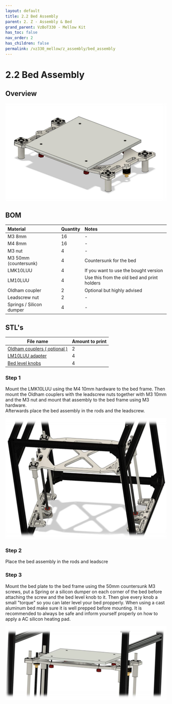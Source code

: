 ```yaml
---
layout: default
title: 2.2 Bed Assembly
parent: 2. Z - Assembly & Bed
grand_parent: VzBoT330 - Mellow Kit
has_toc: false
nav_order: 2
has_children: false
permalink: /vz330_mellow/z_assembly/bed_assembly
---
```


# 2.2 Bed Assembly

## Overview

![Bed Overview](../../assets/images/manual/vz330_mellow/z_assembly/bed_assembly/overview.png)

## BOM

| Material        | Quantity          | Notes |
|:-------------|:------------------|:------|
| M3 8mm           | 16 | -  |
| M4 8mm | 16   | -  |
| M3 nut | 4 | - |
| M3 50mm (countersunk) | 4 | Countersunk for the bed |
| LMK10LUU | 4 | If you want to use the bought version |
| LM10LUU | 4 | Use this from the old bed and print holders |
| Oldham coupler | 2 | Optional but highly advised |
| Leadscrew nut | 2 | - |
| Springs / Silicon dumper | 4 | - |

## STL's

| File name | Amount to print |
|-----------|-----------------|
| <a href="https://github.com/VzBoT3D/VzBoT-Vz235/blob/main/Assemblies%20%26%20STL/Frame/Frame%20brace.stl" target="_blank">Oldham couplers ( optional )</a> | 2 | - |
| <a href="https://github.com/VzBoT3D/VzBoT-Vz235/blob/main/Assemblies%20%26%20STL/Frame/Frame%20brace.stl" target="_blank">LM10LUU adapter</a> | 4 | Only if you don't use the bought version |
| <a href="https://github.com/VzBoT3D/VzBoT-Vz235/blob/main/Assemblies%20%26%20STL/Frame/Frame%20brace.stl" target="_blank">Bed level knobs</a> | 4 | - |

### Step 1

Mount the LMK10LUU using the M4 10mm hardware to the bed frame. Then mount the Oldham couplers with the leadscrew nuts together with M3 10mm and the M3 nut and mount that assembly to the bed frame using M3 hardware.<br>
Afterwards place the bed assembly in the rods and the leadscrew.

![Bed mount](../../assets/images/manual/vz330_mellow/z_assembly/bed_assembly/mount.png)

### Step 2

Place the bed assembly in the rods and leadscre

### Step 3

Mount the bed plate to the bed frame using the 50mm countersunk M3 screws, put a Spring or a silicon dumper on each corner of the bed before attaching the screw and the bed level knob to it. Then give every knob a small "torque" so you can later level your bed propperly. When using a cast aluminum bed make sure it is well prepped before mounting. It is recommended to always be safe and inform yourself properly on how to apply a AC silicon heating pad.

![Bed plate](../../assets/images/manual/vz330_mellow/z_assembly/bed_assembly/plate.png)